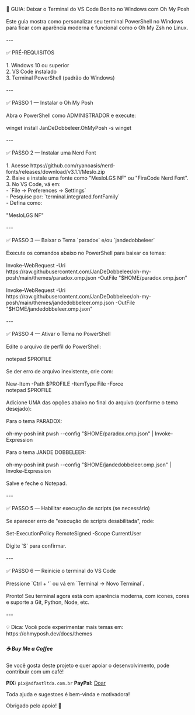 <p align="left">🚀 GUIA: Deixar o Terminal do VS Code Bonito no Windows com Oh My Posh<br><br>Este guia mostra como personalizar seu terminal PowerShell no Windows para ficar com aparência moderna e funcional como o Oh My Zsh no Linux.<br><br>---<br><br>✅ PRÉ-REQUISITOS<br><br>1. Windows 10 ou superior<br>2. VS Code instalado<br>3. Terminal PowerShell (padrão do Windows)<br><br>---<br><br>✅ PASSO 1 — Instalar o Oh My Posh<br><br>Abra o PowerShell como ADMINISTRADOR e execute:<br><br>    winget install JanDeDobbeleer.OhMyPosh -s winget<br><br>---<br><br>✅ PASSO 2 — Instalar uma Nerd Font<br><br>1. Acesse https://github.com/ryanoasis/nerd-fonts/releases/download/v3.1.1/Meslo.zip<br>2. Baixe e instale uma fonte como "MesloLGS NF" ou "FiraCode Nerd Font".<br>3. No VS Code, vá em:<br>   - `File → Preferences → Settings`<br>   - Pesquise por: `terminal.integrated.fontFamily`<br>   - Defina como:<br><br>        "MesloLGS NF"<br><br>---<br><br>✅ PASSO 3 — Baixar o Tema `paradox` e/ou `jandedobbeleer`<br><br>Execute os comandos abaixo no PowerShell para baixar os temas:<br><br>    Invoke-WebRequest -Uri https://raw.githubusercontent.com/JanDeDobbeleer/oh-my-posh/main/themes/paradox.omp.json -OutFile "$HOME/paradox.omp.json"<br><br>    Invoke-WebRequest -Uri https://raw.githubusercontent.com/JanDeDobbeleer/oh-my-posh/main/themes/jandedobbeleer.omp.json -OutFile "$HOME/jandedobbeleer.omp.json"<br><br>---<br><br>✅ PASSO 4 — Ativar o Tema no PowerShell<br><br>Edite o arquivo de perfil do PowerShell:<br><br>    notepad $PROFILE<br><br>Se der erro de arquivo inexistente, crie com:<br><br>    New-Item -Path $PROFILE -ItemType File -Force<br>    notepad $PROFILE<br><br>Adicione UMA das opções abaixo no final do arquivo (conforme o tema desejado):<br><br>Para o tema PARADOX:<br><br>    oh-my-posh init pwsh --config "$HOME/paradox.omp.json" | Invoke-Expression<br><br>Para o tema JANDE DOBBELEER:<br><br>    oh-my-posh init pwsh --config "$HOME/jandedobbeleer.omp.json" | Invoke-Expression<br><br>Salve e feche o Notepad.<br><br>---<br><br>✅ PASSO 5 — Habilitar execução de scripts (se necessário)<br><br>Se aparecer erro de "execução de scripts desabilitada", rode:<br><br>    Set-ExecutionPolicy RemoteSigned -Scope CurrentUser<br><br>Digite `S` para confirmar.<br><br>---<br><br>✅ PASSO 6 — Reinicie o terminal do VS Code<br><br>Pressione `Ctrl + '` ou vá em `Terminal → Novo Terminal`.<br><br>Pronto! Seu terminal agora está com aparência moderna, com ícones, cores e suporte a Git, Python, Node, etc.<br><br>---<br><br>💡 Dica: Você pode experimentar mais temas em:<br>https://ohmyposh.dev/docs/themes</p>

###
##### ☕ Buy Me a Coffee

Se você gosta deste projeto e quer apoiar o desenvolvimento, pode contribuir com um café!  

**PIX:** `pix@adfastltda.com.br`
**PayPal:** [Doar](https://www.paypal.com/ncp/payment/TSLA567NR39LA) 

Toda ajuda e sugestoes é bem-vinda e motivadora!  

Obrigado pelo apoio! 🙏
